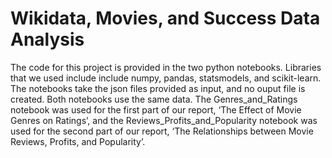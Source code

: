 # Wikidata, Movies, and Success Data Analysis
The code for this project is provided in the two python notebooks. Libraries that we used include include numpy, pandas, statsmodels, and scikit-learn. The notebooks take the json files provided as input, and no ouput file is created. Both notebooks use the same data. The Genres_and_Ratings notebook was used for the first part of our report, ‘The Effect of Movie Genres on Ratings’, and the Reviews_Profits_and_Popularity notebook was used for the second part of our report, ‘The Relationships between Movie Reviews, Profits, and Popularity’.
